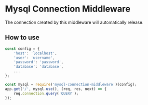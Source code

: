 # Mysql Connection Middleware
The connection created by this middleware will automatically release.

## How to use
   
```js
const config = {
    'host': 'localhost',
    'user': 'username',
    'password': 'password',
    'database': 'database',
    ...
};

const mysql = require('mysql-connection-middleware')(config);
app.get('/', mysql.use(), (req, res, next) => {
    req.connection.query('QUERY');
});
```
